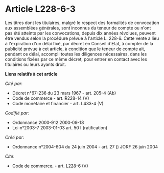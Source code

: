 # Article L228-6-3

Les titres dont les titulaires, malgré le respect des formalités de convocation aux assemblées générales, sont inconnus du
teneur de compte ou n'ont pas été atteints par les convocations, depuis dix années révolues, peuvent être vendus selon la
procédure prévue à l'article L. 228-6. Cette vente a lieu à l'expiration d'un délai fixé, par décret en Conseil d'Etat, à
compter de la publicité prévue à cet article, à condition que le teneur de compte ait, pendant ce délai, accompli toutes les
diligences nécessaires, dans les conditions fixées par ce même décret, pour entrer en contact avec les titulaires ou leurs
ayants droit.

**Liens relatifs à cet article**

_Cité par_:

  - Décret n°67-236 du 23 mars 1967 - art. 205-4 (Ab)
  - Code de commerce - art. R228-14 (V)
  - Code monétaire et financier - art. L433-4 (V)

_Codifié par_:

  - Ordonnance 2000-912 2000-09-18
  - Loi n°2003-7 2003-01-03 art. 50 I (ratification)

_Créé par_:

  - Ordonnance n°2004-604 du 24 juin 2004 - art. 27 () JORF 26 juin 2004

_Cite_:

  - Code de commerce. - art. L228-6 (V)
